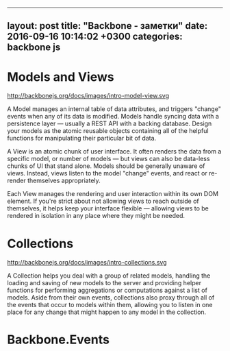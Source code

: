 ---
layout: post
title:  "Backbone - заметки"
date:   2016-09-16 10:14:02 +0300
categories: backbone js
-----------------------


# Models and Views

http://backbonejs.org/docs/images/intro-model-view.svg

A Model manages an internal table of data attributes, and triggers "change" 
events when any of its data is modified. Models handle syncing data with 
a persistence layer — usually a REST API with a backing database. 
Design your models as the atomic reusable objects containing all of 
the helpful functions for manipulating their particular bit of data.


A View is an atomic chunk of user interface. It often renders the data 
from a specific model, or number of models — but views can also be 
data-less chunks of UI that stand alone. Models should be generally 
unaware of views. Instead, views listen to the model "change" events,
and react or re-render themselves appropriately.


Each View manages the rendering and user interaction within its own DOM
 element. If you're strict about not allowing views to reach outside 
 of themselves, it helps keep your interface flexible — allowing views
  to be rendered in isolation in any place where they might be needed.


# Collections

http://backbonejs.org/docs/images/intro-collections.svg

A Collection helps you deal with a group of related models, handling 
the loading and saving of new models to the server and providing helper 
functions for performing aggregations or computations against a list of 
models. Aside from their own events, collections also proxy through 
all of the events that occur to models within them, allowing you to 
listen in one place for any change that might happen to any model in 
the collection.



# Backbone.Events
